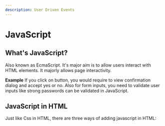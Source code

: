 ```yaml
---
description: User Driven Events
---
```


# JavaScript

## What's JavaScript?
Also known as EcmaScript. It's major aim is to allow users interact with HTML elements.
It majorly allows page interactivity.

**Example**
If you click on button, you would require to view confirmation dialog and accept yes or no.
Also for form inputs, you need to validate user inputs like strong passwords can be validated in JavaScript.

## JavaScript in HTML
Just like Css in HTML, there are three ways of adding javascript in HTML:




